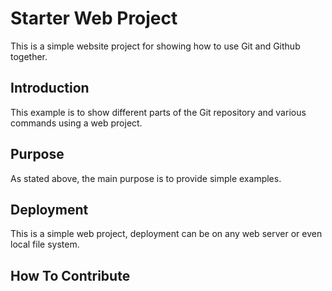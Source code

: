 # Starter Web Project

This is a simple website project for 
showing how to use Git and Github together.

## Introduction

This example is to show different parts of the Git repository and various commands using a web project. 

## Purpose

As stated above, the main purpose is to
provide simple examples.

## Deployment

This is a simple web project, deployment
can be on any web server or even local file system.

## How To Contribute